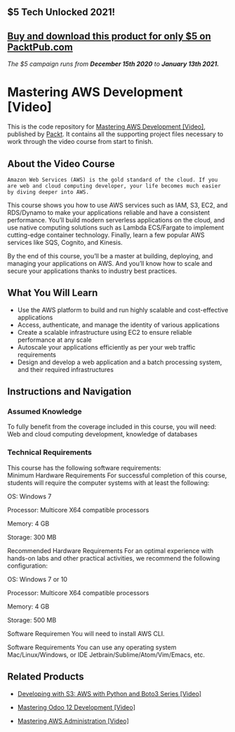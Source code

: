 ## $5 Tech Unlocked 2021!
[Buy and download this product for only $5 on PacktPub.com](https://www.packtpub.com/)
-----
*The $5 campaign         runs from __December 15th 2020__ to __January 13th 2021.__*

# Mastering AWS Development [Video]
This is the code repository for [Mastering AWS Development [Video]](https://www.packtpub.com/virtualization-and-cloud/mastering-aws-development-video?utm_source=github&utm_medium=repository&utm_campaign=9781789530124), published by [Packt](https://www.packtpub.com/?utm_source=github). It contains all the supporting project files necessary to work through the video course from start to finish.
## About the Video Course
	Amazon Web Services (AWS) is the gold standard of the cloud. If you are web and cloud computing developer, your life becomes much easier by diving deeper into AWS.

This course shows you how to use AWS services such as IAM, S3, EC2, and RDS/Dynamo to make your applications reliable and have a consistent performance. You’ll build modern serverless applications on the cloud, and use native computing solutions such as Lambda ECS/Fargate to implement cutting-edge container technology. Finally, learn a few popular AWS services like SQS, Cognito, and Kinesis.

By the end of this course, you’ll be a master at building, deploying, and managing your applications on AWS. And you’ll know how to scale and secure your applications thanks to industry best practices.

<H2>What You Will Learn</H2>
<DIV class=book-info-will-learn-text>
<UL>
<LI>Use the AWS platform to build and run highly scalable and cost-effective applications 
<LI>Access, authenticate, and manage the identity of various applications 
<LI>Create a scalable infrastructure using EC2 to ensure reliable performance at any scale 
<LI>Autoscale your applications efficiently as per your web traffic requirements 
<LI>Design and develop a web application and a batch processing system, and their required infrastructures </LI></UL></DIV>

## Instructions and Navigation
### Assumed Knowledge
To fully benefit from the coverage included in this course, you will need:<br/>
Web and cloud computing development,  knowledge of databases 
### Technical Requirements
This course has the following software requirements:<br/>
Minimum Hardware Requirements
For successful completion of this course, students will require the computer systems with at least the following:


OS: Windows 7



Processor: Multicore X64 compatible processors



Memory: 4 GB



Storage: 300 MB


Recommended Hardware Requirements
For an optimal experience with hands-on labs and other practical activities, we recommend the following configuration:


OS: Windows 7 or 10



Processor: Multicore X64 compatible processors



Memory:  4 GB



Storage: 500 MB


Software Requiremen
You will need to install AWS CLI.

Software Requirements
You can use any operating system Mac/Linux/Windows, or IDE Jetbrain/Sublime/Atom/Vim/Emacs, etc.



## Related Products
* [Developing with S3: AWS with Python and Boto3 Series [Video]](https://www.packtpub.com/application-development/developing-s3-aws-python-and-boto3-series-video?utm_source=github&utm_medium=repository&utm_campaign=9781838555825)

* [Mastering Odoo 12 Development [Video]](https://www.packtpub.com/business/mastering-odoo-12-development-video?utm_source=github&utm_medium=repository&utm_campaign=9781789139280)

* [Mastering AWS Administration [Video]](https://www.packtpub.com/virtualization-and-cloud/mastering-aws-administration-video?utm_source=github&utm_medium=repository&utm_campaign=9781788395670)

